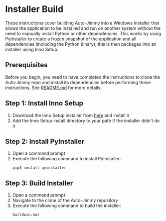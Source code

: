 # Installer Build
These instructions cover building Auto-Jimmy into a Windows installer that allows the application to
be installed and run on another system without the need to manually install Python or other
dependencies. This works by using PyInstaller to create a frozen snapshot of the application and all
dependencies (including the Python binary), this is then packages into an installer using Inno Setup.

## Prerequisites
Before you begin, you need to have completed the instructions to clone the Auto-Jimmy repo and install
its dependencies before performing these instructions. See [README.md](../README.md) for more details.

## Step 1: Install Inno Setup
1. Download the Inno Setup installer from [here](https://jrsoftware.org/isdl.php) and install it
2. Add the Inno Setup install directory to your path if the installer didn't do it

## Step 2: Install PyInstaller
1. Open a command prompt
2. Execute the following command to install PyInstaller:
   ```
   pip3 install pyinstaller
   ```

## Step 3: Build Installer
1. Open a command prompt
2. Navigate to the clone of the Auto-Jimmy repository
3. Execute the following command to build the installer:
   ```
   buildwin.bat
   ```